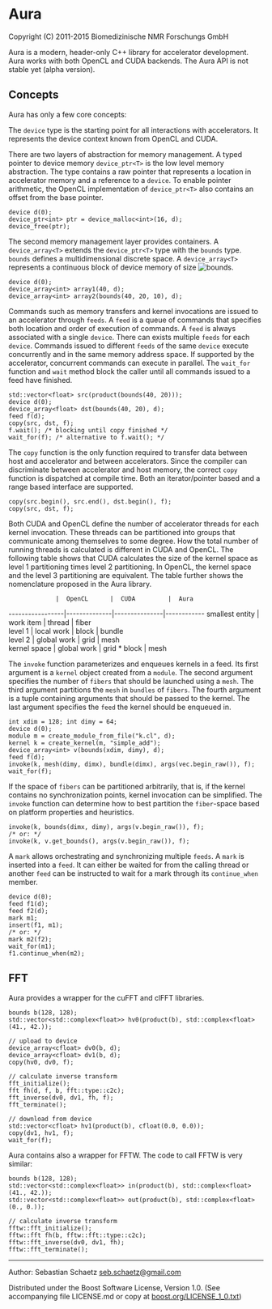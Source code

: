 # Aura

Copyright (C) 2011-2015 Biomedizinische NMR Forschungs GmbH


Aura is a modern, header-only C++ library for accelerator development. Aura 
works with both OpenCL and CUDA backends. The Aura API is not stable yet (alpha
version).

## Concepts

Aura has only a few core concepts:

The `device` type is the starting point for all interactions with accelerators. It represents the device context known from OpenCL and CUDA. 

There are two layers of abstraction for memory management. A typed pointer to device memory `device_ptr<T>` is the low level memory abstraction. The type contains a raw pointer that represents a location in accelerator memory and a reference to a `device`. To enable pointer arithmetic, the OpenCL implementation of `device_ptr<T>` also contains an offset from the base pointer.

~~~{.cpp}
device d(0);
device_ptr<int> ptr = device_malloc<int>(16, d);
device_free(ptr);
~~~

The second memory management layer provides containers. A `device_array<T>` extends the `device_ptr<T>` type with the `bounds` type. `bounds` defines a multidimensional discrete space. A `device_array<T>` represents a continuous block of device memory of size ![bounds](https://raw.github.com/sschaetz/aura/develop/doc/bounds_formula.png).

~~~{.cpp}
device d(0);
device_array<int> array1(40, d);
device_array<int> array2(bounds(40, 20, 10), d);
~~~

Commands such as memory transfers and kernel invocations are issued to an accelerator through `feeds`. A `feed` is a queue of commands that specifies both location and order of execution of commands. A `feed` is always associated with a single `device`. There can exists multiple `feeds` for each `device`. Commands issued to different `feeds` of the same `device` execute concurrently and in the same memory address space. If supported by the accelerator, concurrent commands can execute in parallel. The `wait_for` function and `wait` method block the caller until all commands issued to a feed have finished.

~~~{.cpp}
std::vector<float> src(product(bounds(40, 20)));
device d(0);
device_array<float> dst(bounds(40, 20), d);
feed f(d);
copy(src, dst, f);
f.wait(); /* blocking until copy finished */
wait_for(f); /* alternative to f.wait(); */
~~~

The `copy` function is the only function required to transfer data between host and accelerator and between accelerators. Since the compiler can discriminate between accelerator and host memory, the correct `copy` function is dispatched at compile time. Both an iterator/pointer based and a range based interface are supported.

~~~{.cpp}
copy(src.begin(), src.end(), dst.begin(), f);
copy(src, dst, f);
~~~

Both CUDA and OpenCL define the number of accelerator threads for each kernel invocation. These threads can be partitioned into groups that communicate among themselves to some degree. How the total number of running threads is calculated is different in CUDA and OpenCL. The following table shows that CUDA calculates the size of the kernel space as level 1 partitioning times level 2 partitioning. In OpenCL, the kernel space and the level 3 partitioning are equivalent. The table further shows the nomenclature proposed in the Aura library. 

                 |  OpenCL      |  CUDA         |  Aura 
-----------------|--------------|---------------|------------
 smallest entity |  work item   |  thread       |  fiber    
 level 1         |  local work  |  block        |  bundle   
 level 2         |  global work |  grid         |  mesh     
 kernel space    |  global work |  grid * block |  mesh      



The `invoke` function parameterizes and enqueues kernels in a feed. Its first argument is a `kernel` object created from a `module`. The second argument specifies the number of `fibers` that should be launched using a `mesh`. The third argument partitions the `mesh` in `bundles` of `fibers`. The fourth argument is a tuple
containing arguments that should be passed to the kernel. The last argument specifies the `feed` the kernel should be enqueued in.

~~~{.cpp}
int xdim = 128; int dimy = 64;
device d(0);
module m = create_module_from_file("k.cl", d);
kernel k = create_kernel(m, "simple_add");
device_array<int> v(bounds(xdim, dimy), d);
feed f(d);
invoke(k, mesh(dimy, dimx), bundle(dimx), args(vec.begin_raw()), f); 
wait_for(f);
~~~

If the space of `fibers` can be partitioned arbitrarily, that is, if the kernel contains no synchronization points, kernel invocation can be simplified. The `invoke` function can determine how to best partition the `fiber`-space based on platform properties and heuristics.

~~~{.cpp}
invoke(k, bounds(dimx, dimy), args(v.begin_raw()), f);
/* or: */
invoke(k, v.get_bounds(), args(v.begin_raw()), f);
~~~

A `mark` allows orchestrating and synchronizing multiple `feeds`. A `mark` is inserted into a `feed`. It can either be waited for from the calling thread or another `feed` can be instructed to wait for a mark through its `continue_when` member.

~~~{.cpp}
device d(0);  
feed f1(d);
feed f2(d);
mark m1;
insert(f1, m1);
/* or: */
mark m2(f2);
wait_for(m1);
f1.continue_when(m2);
~~~

## FFT

Aura provides a wrapper for the cuFFT and clFFT libraries. 

~~~{.cpp}
bounds b(128, 128);
std::vector<std::complex<float>> hv0(product(b), std::complex<float>(41., 42.));

// upload to device
device_array<cfloat> dv0(b, d);
device_array<cfloat> dv1(b, d);
copy(hv0, dv0, f);

// calculate inverse transform
fft_initialize();
fft fh(d, f, b, fft::type::c2c);
fft_inverse(dv0, dv1, fh, f);
fft_terminate();

// download from device
std::vector<cfloat> hv1(product(b), cfloat(0.0, 0.0));
copy(dv1, hv1, f);
wait_for(f);
~~~

Aura contains also a wrapper for FFTW. The code to call FFTW is very similar:

~~~{.cpp}
bounds b(128, 128);
std::vector<std::complex<float>> in(product(b), std::complex<float>(41., 42.));
std::vector<std::complex<float>> out(product(b), std::complex<float>(0., 0.));

// calculate inverse transform
fftw::fft_initialize();
fftw::fft fh(b, fftw::fft::type::c2c);
fftw::fft_inverse(dv0, dv1, fh);
fftw::fft_terminate();
~~~


----------------------------

Author: Sebastian Schaetz <seb.schaetz@gmail.com>

Distributed under the Boost Software License, Version 1.0.
(See accompanying file LICENSE.md or copy at 
[boost.org/LICENSE_1_0.txt](http://www.boost.org/LICENSE_1_0.txt "boost.org/LICENSE_1_0.txt"))



